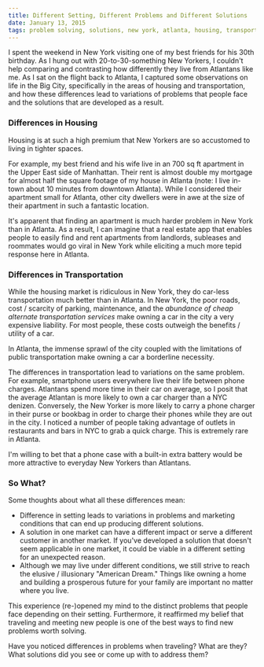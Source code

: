 ```yaml
---
title: Different Setting, Different Problems and Different Solutions
date: January 13, 2015
tags: problem solving, solutions, new york, atlanta, housing, transportation, entrepreneurship
---
```


I spent the weekend in New York visiting one of my best friends for his 30th birthday. As I hung out with 20-to-30-something New Yorkers, I couldn't help comparing and contrasting how differently they live from Atlantans like me. As I sat on the flight back to Atlanta, I captured some observations on life in the Big City, specifically in the areas of housing and transportation, and how these differences lead to variations of problems that people face and the solutions that are developed as a result.

### Differences in Housing

Housing is at such a high premium that New Yorkers are so accustomed to living in tighter spaces.

For example, my best friend and his wife live in an 700 sq ft apartment in the Upper East side of Manhattan. Their rent is almost double my mortgage for almost half the square footage of my house in Atlanta (note: I live in-town about 10 minutes from downtown Atlanta). While I considered their apartment small for Atlanta, other city dwellers were in awe at the size of their apartment in such a fantastic location.

It's apparent that finding an apartment is much harder problem in New York than in Atlanta. As a result, I can imagine that a real estate app that enables people to easily find and rent apartments from landlords, subleases and roommates would go viral in New York while eliciting a much more tepid response here in Atlanta.

### Differences in Transportation

While the housing market is ridiculous in New York, they do car-less transportation much better than in Atlanta. In New York, the poor roads, cost / scarcity of parking, maintenance, and the *abundance of cheap alternate transportation services* make owning a car in the city a very expensive liability. For most people, these costs outweigh the benefits / utility of a car.

In Atlanta, the immense sprawl of the city coupled with the limitations of public transportation make owning a car a borderline necessity.

The differences in transportation lead to variations on the same problem. For example, smartphone users everywhere live their life between phone charges. Atlantans spend more time in their car on average, so I posit that the average Atlantan is more likely to own a car charger than a NYC denizen. Conversely, the New Yorker is more likely to carry a phone charger in their purse or bookbag in order to charge their phones while they are out in the city. I noticed a number of people taking advantage of outlets in restaurants and bars in NYC to grab a quick charge. This is extremely rare in Atlanta.

I'm willing to bet that a phone case with a built-in extra battery would be more attractive to everyday New Yorkers than Atlantans.

### So What?

Some thoughts about what all these differences mean:

* Difference in setting leads to variations in problems and marketing conditions that can end up producing different solutions.
* A solution in one market can have a different impact or serve a different customer in another market. If you've developed a solution that doesn't seem applicable in one market, it could be viable in a different setting for an unexpected reason.
* Although we may live under different conditions, we still strive to reach the elusive / illusionary "American Dream." Things like owning a home and building a prosperous future for your family are important no matter where you live.

This experience (re-)opened my mind to the distinct problems that people face depending on their setting. Furthermore, it reaffirmed my belief that traveling and meeting new people is one of the best ways to find new problems worth solving.

Have you noticed differences in problems when traveling? What are they? What solutions did you see or come up with to address them?
